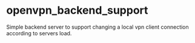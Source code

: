 # openvpn_backend_support
Simple backend server to support changing a local vpn client connection according to servers load.
